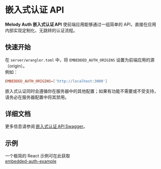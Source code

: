 # 嵌入式认证 API

**Melody Auth 嵌入式认证 API** 使前端应用能够通过一组简单的 API，直接在应用内部实现定制化、无跳转的认证流程。

## 快速开始
在 `server/wrangler.toml` 中，将 `EMBEDDED_AUTH_ORIGINS` 设置为前端应用的源（origin）。  
例如：
```toml
EMBEDDED_AUTH_ORIGINS=['http://localhost:3000']
```
嵌入式认证同时会遵循你在服务器中的其他配置；如果有功能不需要或不受支持，请务必在服务器配置中将其禁用。

## 详细文档
更多信息请参阅 [嵌入式认证 API Swagger](https://auth-server.valuemelody.com/api/v1/embedded-swagger)。

## 示例
一个极简的 React 示例可在此获取  
[embedded-auth-example](https://github.com/ValueMelody/melody-auth-examples/tree/main/embedded-auth)

